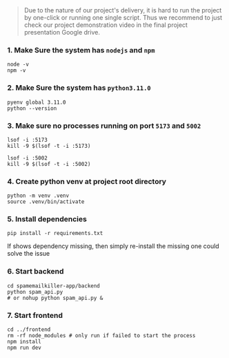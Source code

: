 ​	

> Due to the nature of our project's delivery, it is hard to run the project by one-click or running one single script. Thus we recommend to just check our project demonstration video in the final project presentation Google drive.

### 1. Make Sure the system has `nodejs` and `npm`

```
node -v
npm -v
```



### 2. Make Sure the system has `python3.11.0`

```
pyenv global 3.11.0
python --version
```



### 3. Make sure no processes running on port `5173` and `5002`

```
lsof -i :5173
kill -9 $(lsof -t -i :5173)
```

```
lsof -i :5002
kill -9 $(lsof -t -i :5002)
```



### 4. Create python venv at project root directory

```
python -m venv .venv
source .venv/bin/activate
```



### 5. Install dependencies

```
pip install -r requirements.txt
```

If shows dependency missing, then simply re-install the missing one could solve the issue



### 6. Start backend

```
cd spamemailkiller-app/backend
python spam_api.py
# or nohup python spam_api.py &
```



### 7. Start frontend 

```
cd ../frontend
rm -rf node_modules # only run if failed to start the process
npm install
npm run dev
```







